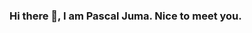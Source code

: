 ### Hi there 👋, I am Pascal Juma. Nice to meet you.

<!--
**Pascaljuma** is a ✨ An experienced web developer and computer engineer ✨Feel free to work with me.

Here are some ideas to get you started:

- 🔭 I’m currently working on graphics design skills.
- 🌱 I’m currently learning machine learning using python django.
- 👯 I’m looking to collaborate on various projects including web development, data analysis, graphic design and hardware engineering.
- 🤔 I’m looking for help with any partnership to work or share knowledge with.
- 💬 Ask me about coding and designing
- 📫 How to reach me: my phone; 0743229542
                      Email; pascal123juma@gmail.com
- 😄 My motivation: Money keeps me going for greater things.
- ⚡ Fun fact: I love driving and sharing ideas with people.

